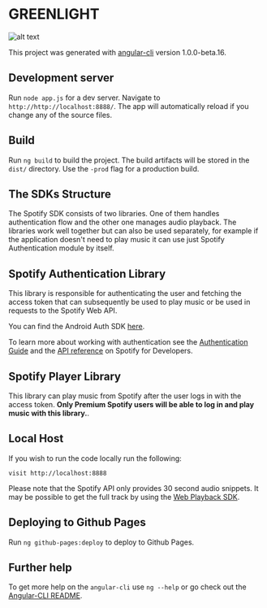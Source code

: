 # GREENLIGHT

![alt text](http://url/to/img/GREENLIGHT.png)

This project was generated with [angular-cli](https://github.com/angular/angular-cli) version 1.0.0-beta.16.

## Development server
Run `node app.js` for a dev server. Navigate to `http://http://localhost:8888/`. The app will automatically reload if you change any of the source files.

## Build

Run `ng build` to build the project. The build artifacts will be stored in the `dist/` directory. Use the `-prod` flag for a production build.

## The SDKs Structure

The Spotify SDK consists of two libraries.
One of them handles authentication flow and the other one manages audio playback.
The libraries work well together but can also be used separately, for example if
the application doesn't need to play music it can use just Spotify Authentication module by itself.

Spotify Authentication Library
------------------------------

This library is responsible for authenticating the user and fetching the access token
that can subsequently be used to play music or be used in requests to the Spotify Web API.

You can find the Android Auth SDK [here](https://github.com/spotify/android-auth/).

To learn more about working with authentication see the
[Authentication Guide](https://beta.developer.spotify.com/documentation/android-sdk/guides/android-authentication/)
and the [API reference](https://spotify.github.io/android-auth) on Spotify for Developers.

Spotify Player Library
----------------------

This library can play music from Spotify after the user logs in with the access token.
**Only Premium Spotify users will be able to log in and play music with this library.**.

## Local Host

If you wish to run the code locally run the following:

```
visit http://localhost:8888
```

Please note that the Spotify API only provides 30 second audio snippets. It may be possible to get the full track by using the [Web Playback SDK](https://beta.developer.spotify.com/documentation/web-playback-sdk/).

## Deploying to Github Pages

Run `ng github-pages:deploy` to deploy to Github Pages.

## Further help

To get more help on the `angular-cli` use `ng --help` or go check out the [Angular-CLI README](https://github.com/angular/angular-cli/blob/master/README.md).